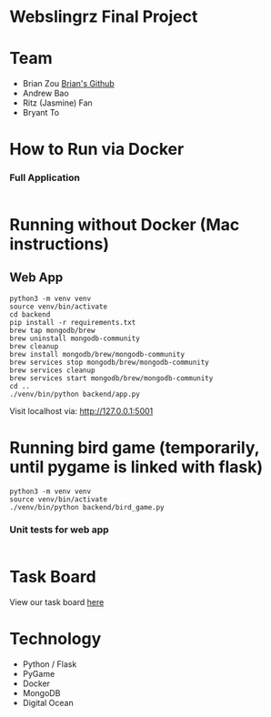 # Webslingrz Final Project


# Team
* Brian Zou [Brian's Github](https://github.com/brianzou03)
* Andrew Bao
* Ritz (Jasmine) Fan
* Bryant To

# How to Run via Docker
### Full Application
```

```


# Running without Docker (Mac instructions)
## Web App
```
python3 -m venv venv
source venv/bin/activate 
cd backend
pip install -r requirements.txt
brew tap mongodb/brew
brew uninstall mongodb-community
brew cleanup
brew install mongodb/brew/mongodb-community
brew services stop mongodb/brew/mongodb-community
brew services cleanup
brew services start mongodb/brew/mongodb-community
cd ..
./venv/bin/python backend/app.py
```

Visit localhost via: http://127.0.0.1:5001

# Running bird game (temporarily, until pygame is linked with flask)
```
python3 -m venv venv
source venv/bin/activate 
./venv/bin/python backend/bird_game.py
```

### Unit tests for web app
```

```


# Task Board
View our task board [here]()

# Technology
* Python / Flask
* PyGame
* Docker
* MongoDB
* Digital Ocean
